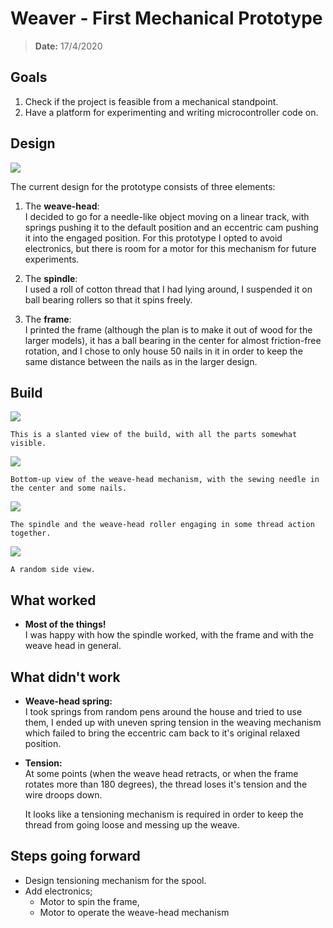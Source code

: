 # Weaver - First Mechanical Prototype
> **Date:** 17/4/2020

## **Goals**
1. Check if the project is feasible from a mechanical standpoint.
2. Have a platform for experimenting and writing microcontroller code on.

## **Design**

<img src="https://i.imgur.com/SV727YN.png">

The current design for the prototype consists of three elements:

1. The **weave-head**:\
   I decided to go for a needle-like object moving on a linear track, with springs pushing it to the default position and an eccentric cam pushing it into the engaged position.
   For this prototype I opted to avoid electronics, but there is room for a motor for this mechanism for future experiments.

2. The **spindle**:\
    I used a roll of cotton thread that I had lying around, I suspended it on ball bearing rollers so that it spins freely.

3. The **frame**:\
    I printed the frame (although the plan is to make it out of wood for the larger models), it has a ball bearing in the center for almost friction-free rotation, and I chose to only house 50 nails in it in order to keep the same distance between the nails as in the larger design.

## **Build**

<img src="https://i.imgur.com/QuZSaJz.jpg">

    This is a slanted view of the build, with all the parts somewhat visible.

<img src="https://i.imgur.com/v8zmrCv.jpg">

    Bottom-up view of the weave-head mechanism, with the sewing needle in the center and some nails.


<img src="https://i.imgur.com/CqtZWcF.jpg">

    The spindle and the weave-head roller engaging in some thread action together.


<img src="https://i.imgur.com/BoKUnad.jpg">

    A random side view.

## **What worked**
* **Most of the things!**\
    I was happy with how the spindle worked, with the frame and with the weave head in general.

## **What didn't work**
* **Weave-head spring:**\
    I took springs from random pens around the house and tried to use them, I ended up with uneven spring tension in the weaving mechanism which failed to bring the eccentric cam back to it's original relaxed position.

* **Tension:**\
    At some points (when the weave head retracts, or when the frame rotates more than 180 degrees), the thread loses it's tension and the wire droops down.

    It looks like a tensioning mechanism is required in order to keep the thread from going loose and messing up the weave.

## **Steps going forward**
* Design tensioning mechanism for the spool.
* Add electronics;
  * Motor to spin the frame,
  * Motor to operate the weave-head mechanism
